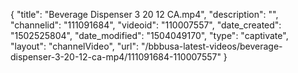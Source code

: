 {
    "title": "Beverage Dispenser 3 20 12 CA.mp4",
    "description": "",
    "channelid": "111091684",
    "videoid": "110007557",
    "date_created": "1502525804",
    "date_modified": "1504049170",
    "type": "captivate",
    "layout": "channelVideo",
    "url": "\/bbbusa-latest-videos\/beverage-dispenser-3-20-12-ca-mp4\/111091684-110007557"
}
